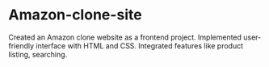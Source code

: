 # Amazon-clone-site

Created an Amazon clone website as a frontend project. Implemented user- friendly interface with HTML and CSS. Integrated features like product listing, searching.
